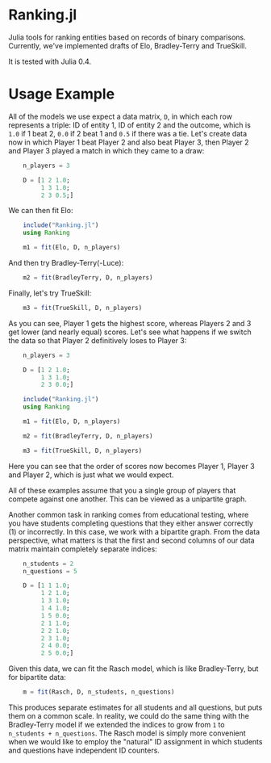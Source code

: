 Ranking.jl
==========

Julia tools for ranking entities based on records of binary comparisons.
Currently, we've implemented drafts of Elo, Bradley-Terry and TrueSkill.

It is tested with Julia 0.4.

# Usage Example

All of the models we use expect a data matrix, `D`, in which each row
represents a triple: ID of entity 1, ID of entity 2 and the outcome, which
is `1.0` if 1 beat 2, `0.0` if 2 beat 1 and `0.5` if there was a tie. Let's
create data now in which Player 1 beat Player 2 and also beat Player 3, then Player 2 and Player 3 played a match in which they came to a draw:

```julia
	n_players = 3

	D = [1 2 1.0;
	     1 3 1.0;
	     2 3 0.5;]
```

We can then fit Elo:

```julia
    include("Ranking.jl")
	using Ranking

	m1 = fit(Elo, D, n_players)
```

And then try Bradley-Terry(-Luce):

```julia
	m2 = fit(BradleyTerry, D, n_players)
```

Finally, let's try TrueSkill:

```julia
    m3 = fit(TrueSkill, D, n_players)
```

As you can see, Player 1 gets the highest score, whereas Players 2 and 3 get lower (and nearly equal) scores. Let's see what happens if we switch the data so that Player 2 definitively loses to Player 3:

```julia
	n_players = 3

	D = [1 2 1.0;
	     1 3 1.0;
	     2 3 0.0;]

    include("Ranking.jl")
	using Ranking

	m1 = fit(Elo, D, n_players)

	m2 = fit(BradleyTerry, D, n_players)

    m3 = fit(TrueSkill, D, n_players)
```

Here you can see that the order of scores now becomes Player 1, Player 3 and Player 2, which is just what we would expect.

All of these examples assume that you a single group of players that compete against one another. This can be viewed as a unipartite graph.

Another common task in ranking comes from educational testing, where you have students completing questions that they either answer correctly (1) or incorrectly. In this case, we work with a bipartite graph. From the data perspective, what matters is that the first and second columns of our data matrix maintain completely separate indices:

```julia
	n_students = 2
	n_questions = 5

	D = [1 1 1.0;
	     1 2 1.0;
	     1 3 1.0;
	     1 4 1.0;
	     1 5 0.0;
		 2 1 1.0;
	     2 2 1.0;
	     2 3 1.0;
	     2 4 0.0;
	     2 5 0.0;]
```

Given this data, we can fit the Rasch model, which is like Bradley-Terry, but for bipartite data:

```julia
	m = fit(Rasch, D, n_students, n_questions)
```

This produces separate estimates for all students and all questions, but puts them on a common scale. In reality, we could do the same thing with the Bradley-Terry model if we extended the indices to grow from `1` to `n_students + n_questions`. The Rasch model is simply more convenient when we would like to employ the "natural" ID assignment in which students and questions have independent ID counters.
